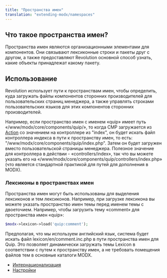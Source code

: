 ```yaml
---
title: "Пространства имен"
translation: "extending-modx/namespaces"
---
```


## Что такое пространства имен?

Пространства имен являются организационными элементами для компонентов. Они связывают лексиконные строки и пакеты друг с другом, а также предоставляют Revolution основной способ узнать, какие объекты принадлежат какому пакету.

## Использование

Revolution использует пути к пространствам имен, чтобы определить, куда загружать файлы компонентов сторонних производителей для пользовательских страниц менеджера, а также управлять строками пользовательских языков для этих компонентов сторонних производителей.

Например, если пространство имен с именем «quip» имеет путь «/www/modx/core/components/quip/», то когда CMP загружается из [Action](extending-modx/menus/actions "Actions and Menus") со значением на контроллере из "index", он будет искать файл контроллера индекса в пути к пространству имен, то есть: "/www/modx/core/components/quip/index.php". Затем он будет загружен вместо пользовательской страницы менеджера. Полезное значение для контроллера в действии - «controllers/index», так что вы можете указать его на «/www/modx/core/components/quip/controllers/index.php» (что является стандартной практикой для путей для дополнения в MODX).

### Лексиконы в пространствах имен

Пространства имен могут быть использованы для выделения лексиконов и тем лексиконов. Например, при загрузке лексикона вы можете указать пространство имен темы перед именем темы с двоеточием. Например, чтобы загрузить тему «comment» для пространства имен «quip»:

```php
$modx->lexicon->load('quip:comment');
```

Предполагая, что мы используем английский язык, система будет искать файл lexicon/en/comment.inc.php в пути пространства имен для Quip. Это позволяет динамически загружать темы Lexicon в соответствии с путем к пространству имен, а не требовать помещения файлов тем в основные каталоги MODX.

- [Интернационализация](extending-modx/internationalization "Internationalization")
- [Настройки](_legacy/administering-your-site/settings "Settings")

